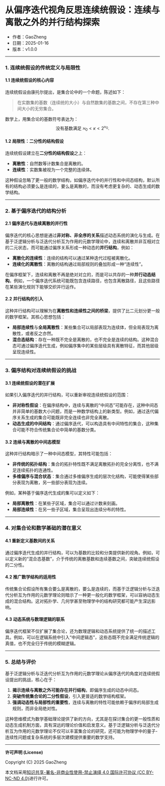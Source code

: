 # **从偏序迭代视角反思连续统假设：连续与离散之外的并行结构探索**

- 作者：GaoZheng
- 日期：2025-01-16
- 版本：v1.0.0

---

### 1. **连续统假设的传统定义与局限性**

#### 1.1 **连续统假设的核心内容**
连续统假设由康托尔提出，是集合论中的一个命题，陈述如下：
> 在实数集的基数（连续统的大小）与自然数集的基数之间，不存在第三种中间大小的无穷集合。

数学上，用集合论的基数符号表达为：
$$
\text{没有基数满足 } \aleph_0 < \kappa < 2^{\aleph_0}.
$$

#### 1.2 **局限性：二分性的结构假设**
连续统假设建立在**二分性的结构假设**之上：
- **离散性**：自然数等计数集合是离散的。
- **连续性**：实数集被视为一个完整的连续体。

这种假设忽略了更一般的数学结构，如偏序迭代中的并行性和中间态结构，默认所有的结构必须要么是连续的，要么是离散的，而没有考虑更复杂的、动态生成的数学结构。

---

### 2. **基于偏序迭代的结构分析**

#### 2.1 **偏序迭代与连续离散的并行性**
偏序迭代的核心思想是通过**非对称、非全序的关系**描述动态系统的演化与生成。在基于泛逻辑分析与泛迭代分析互为作用的元数学理论中，连续和离散并非互相对立的二元状态，而可能通过偏序关系形成一种动态的**并行结构**，例如：
- **离散化的连续性**：连续的结构可以通过某种迭代过程被离散化。
- **连续化的离散性**：离散的结构通过局部规则的叠加形成一种“连续性”。

在偏序框架下，连续和离散不再是绝对对立的，而是可以共存的一种**并行动态结构**。例如，一个偏序迭代系统可能既包含连续路径，也包含离散路径，且这些路径在某些演化规则下能够交织并行运作。

#### 2.2 **并行结构的引入**
这种并行结构可以理解为在**离散性和连续性之间的桥梁**，提供了比二元划分更一般的数学框架。其核心思想包括：
- **局部连续性**与**全局离散性**：某些集合可以局部表现为连续体，但全局表现为离散性，或者反之亦然。
- **混合态结构**：存在一种既不完全是离散的，也不完全是连续的结构。这种混合态可通过偏序迭代生成，例如偏序集中的某些层级具有离散特征，而其他层级呈现连续性。

---

### 3. **偏序结构对连续统假设的挑战**

#### 3.1 **连续统假设的潜在扩展**
如果引入偏序迭代的并行结构，可以重新审视连续统假设的范围：
- **非对称性假设**：在偏序结构中，连续与离散的“中间态”可能存在，这种中间态并非简单的基数大小问题，而是一种数学结构上的新类型。例如，通过迭代偏序关系生成的集合可能既非完全连续也非完全离散。
- **动态生成的中间结构**：通过偏序迭代，可以构造具有中间特性的集合，这种集合可能不符合传统集合论中简单的基数分类。

#### 3.2 **连续与离散的中间态模型**
这种并行结构暗示了一种中间态模型，其特性可能包括：
- **非传统的拓扑结构**：集合的拓扑特性既不满足离散拓扑的完全分离性，也不满足连续拓扑的连通性。
- **多维偏序与混合状态**：集合通过多维偏序生成的层次化结构，可能使得某些部分表现为离散，另一些部分表现为连续。

例如，某种基于偏序迭代生成的集可以定义如下：
- **局部离散性**：在某些子区域，集合可以通过计数来刻画。
- **局部连续性**：在另一些子区域，集合呈现出连续分布的特性。

---

### 4. **对集合论和数学基础的潜在意义**

#### 4.1 **重新定义基数间的关系**
通过偏序迭代生成的并行结构，可以为基数的比较和分类提供新的视角。例如，可以定义新的“混合态基数”，介于传统的离散基数和连续基数之间，突破连续统假设的二分性。

#### 4.2 **推广数学结构的适用性**
传统集合论假设所有集合要么是离散的，要么是连续的，而基于泛逻辑分析与泛迭代分析互为作用的元数学理论则暗示了一种更一般化的数学框架，可以容纳动态生成的混合结构。这对拓扑学、几何学甚至物理学中的结构研究都可能产生深远影响。

#### 4.3 **动态系统与数理逻辑的联系**
偏序迭代框架不仅扩展了集合论，还为数理逻辑和动态系统提供了统一的描述工具。例如，可以在逻辑系统中引入“中间逻辑态”，这些态既不完全满足传统逻辑的真值，也不完全归于传统的模糊逻辑。

---

### 5. **总结与评价**
基于泛逻辑分析与泛迭代分析互为作用的元数学理论从偏序迭代的角度对连续统假设提出的挑战，核心在于：
1. **揭示连续与离散之外可能存在并行结构**，即偏序生成的动态中间态。
2. **突破传统集合论的二分性假设**，引入更普适的数学结构框架。
3. **强调动态性与局部性的重要性**，连续与离散的特性可能依赖于偏序的局部生成规则，而非全局绝对性。

这种思维模式为数学基础理论提供了新的方向，尤其是在探讨集合的更一般性质和动态生成机制方面，具有深远的理论价值和启发意义。基于泛逻辑分析与泛迭代分析互为作用的元数学理论不仅可以丰富集合论的研究，还可能为物理学中的量子-连续性问题或复杂系统的多层次建模提供重要的数学支持。

---

**许可声明 (License)**

Copyright (C) 2025 GaoZheng 

本文档采用[知识共享-署名-非商业性使用-禁止演绎 4.0 国际许可协议 (CC BY-NC-ND 4.0)](https://creativecommons.org/licenses/by-nc-nd/4.0/deed.zh-Hans)进行许可。
